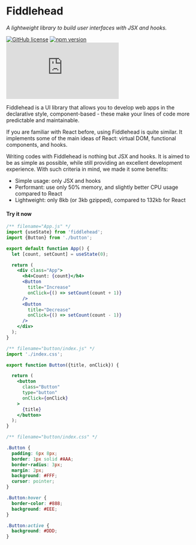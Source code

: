 # Fiddlehead

_A lightweight library to build user interfaces with JSX and hooks._

[![GitHub license](https://img.shields.io/badge/license-MIT-green.svg?logo=github)](https://github.com/fiddleheadjs/fiddlehead/blob/master/LICENSE) [![npm version](https://img.shields.io/npm/v/fiddlehead.svg?color=green&logo=npm)](https://www.npmjs.com/package/fiddlehead) [![bundle size](https://img.shields.io/github/size/fiddleheadjs/fiddlehead/lib/core/esm.production.js?color=green)](https://github.com/fiddleheadjs/fiddlehead/blob/master/lib/core/esm.production.js)

Fiddlehead is a UI library that allows you to develop web apps in the declarative style,
component-based - these make your lines of code more predictable and maintainable.

If you are familiar with React before, using Fiddlehead is quite similar.
It implements some of the main ideas of React: virtual DOM, functional components, and hooks.

Writing codes with Fiddlehead is nothing but JSX and hooks.
It is aimed to be as simple as possible, while still providing an excellent development experience.
With such criteria in mind, we made it some benefits:
- Simple usage: only JSX and hooks
- Performant: use only 50% memory, and slightly better CPU usage compared to React
- Lightweight: only 8kb (or 3kb gzipped), compared to 132kb for React

#### Try it now

<playground>

```jsx
/** filename="App.js" */
import {useState} from 'fiddlehead';
import {Button} from './button';

export default function App() {
  let [count, setCount] = useState(0);

  return (
    <div class="App">
      <h4>Count: {count}</h4>
      <Button
        title="Increase"
        onClick={() => setCount(count + 1)}
      />
      <Button
        title="Decrease"
        onClick={() => setCount(count - 1)}
      />
    </div>
  );
}
```

```jsx
/** filename="button/index.js" */
import './index.css';

export function Button({title, onClick}) {

  return (
    <button
      class="Button"
      type="button"
      onClick={onClick}
    >
      {title}
    </button>
  );
}
```

```css
/** filename="button/index.css" */

.Button {
  padding: 6px 8px;
  border: 1px solid #AAA;
  border-radius: 3px;
  margin: 2px;
  background: #FFF;
  cursor: pointer;
}

.Button:hover {
  border-color: #888;
  background: #EEE;
}

.Button:active {
  background: #DDD;
}
```

</playground>
